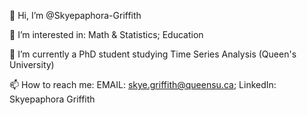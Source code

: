 👋 Hi, I’m @Skyepaphora-Griffith

👀 I’m interested in: Math & Statistics; Education

🌱 I’m currently a PhD student studying Time Series Analysis (Queen's University)

📫 How to reach me: 
    EMAIL: skye.griffith@queensu.ca; 
    LinkedIn: Skyepaphora Griffith

<!---
Skyepaphora-Griffith/Skyepaphora-Griffith is a ✨ special ✨ repository because its `README.md` (this file) appears on your GitHub profile.
You can click the Preview link to take a look at your changes.
--->
